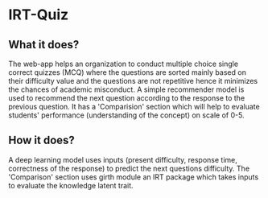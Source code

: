# IRT-Quiz
## What it does?
The web-app helps an organization to conduct multiple choice single correct quizzes (MCQ) where the questions are sorted mainly based on their difficulty value and the questions are not repetitive hence it minimizes the chances of academic misconduct. A simple recommender model is used to recommend the next
question according to the response to the previous question. It has a 'Comparision' section which will help to evaluate students' performance (understanding of the concept) on scale of 0-5.

## How it does?
A deep learning model uses inputs (present difficulty, response time, correctness of the response) to predict the next questions difficulty. The 'Comparison' section uses girth module an IRT package which takes inputs to evaluate the knowledge latent trait.

